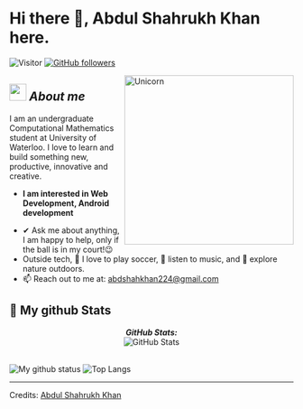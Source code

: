 # Hi there 👋, Abdul Shahrukh Khan here. 
![Visitor](https://visitor-badge.laobi.icu/badge?page_id=srk224.repoName) [![GitHub followers](https://img.shields.io/github/followers/srk224.svg?style=social&label=Follow)](https://github.com/srk224?tab=followers)<br/>

<!--
-->

<img align="right" width=300px alt="Unicorn" src="https://c.tenor.com/GN73MKBawZYAAAAi/busy-cute.gif" />

## <img src="https://media.giphy.com/media/ObNTw8Uzwy6KQ/giphy.gif" width="30px">&nbsp;***About me***

I am an undergraduate Computational Mathematics student at University of Waterloo. I love to learn and build something new, productive, innovative and creative.
* **I am interested in Web Development, Android development**
- ✔ Ask me about anything, I am happy to help, only if the ball is in my court!😉<br>
- Outside tech, 📖 I love to play soccer, 🎵 listen to music, and 🌴 explore nature outdoors.
- 📫 Reach out to me at: <a href="abdshahkhan@gmail.com">abdshahkhan224@gmail.com</a>


<h2>👀 My github Stats</h2>

<div>  
  <p align="center">
  <b><em>GitHub Stats:</em></b> <br/>
    <img src="https://github-readme-streak-stats.herokuapp.com/?user=srk224" alt="GitHub Stats" /> <br/><br/>
  
</div>

![My github status](https://github-readme-stats.vercel.app/api?username=srk224&show_icons=true&include_all_commits=true)
![Top Langs](https://github-readme-stats.vercel.app/api/top-langs/?username=srk224&layout=compact)

---------------------------------------------------------------------------------------------------------------------
Credits: <a href="https://github.com/srk224">Abdul Shahrukh Khan</a>
